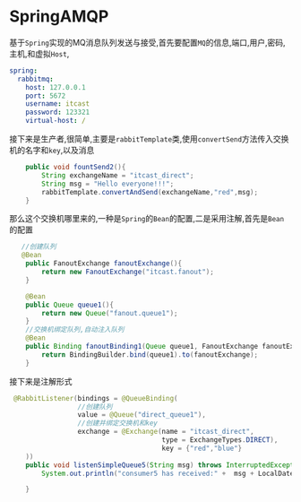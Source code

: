 # SpringAMQP

基于``Spring``实现的MQ消息队列发送与接受,首先要配置``MQ``的信息,端口,用户,密码,主机,和虚拟``Host``,

```yaml
spring:
  rabbitmq:
    host: 127.0.0.1
    port: 5672
    username: itcast
    password: 123321
    virtual-host: /
```

接下来是生产者,很简单,主要是``rabbitTemplate``类,使用``convertSend``方法传入交换机的名字和``key``,以及消息

```java
    public void fountSend2(){
        String exchangeName = "itcast_direct";
        String msg = "Hello everyone!!!";
        rabbitTemplate.convertAndSend(exchangeName,"red",msg);
    }
```

那么这个交换机哪里来的,一种是``Spring``的``Bean``的配置,二是采用注解,首先是``Bean``的配置

```java
   //创建队列 
   @Bean
    public FanoutExchange fanoutExchange(){
        return new FanoutExchange("itcast.fanout");
    }

    @Bean
    public Queue queue1(){
        return new Queue("fanout.queue1");
    }
    //交换机绑定队列,自动注入队列
    @Bean
    public Binding fanoutBinding1(Queue queue1, FanoutExchange fanoutExchange){
        return BindingBuilder.bind(queue1).to(fanoutExchange);
    }
```

接下来是注解形式

```java
 @RabbitListener(bindings = @QueueBinding(
                 //创建队列
                 value = @Queue("direct_queue1"),
                 //创建并绑定交换机和key
                 exchange = @Exchange(name = "itcast_direct", 
                                      type = ExchangeTypes.DIRECT),
                                      key = {"red","blue"}
    ))
    public void listenSimpleQueue5(String msg) throws InterruptedException {
        System.out.println("consumer5 has received:" +  msg + LocalDateTime.now());

    }
```

